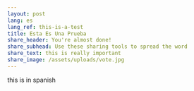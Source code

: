```yaml
---
layout: post
lang: es
lang_ref: this-is-a-test
title: Esta Es Una Prueba
share_header: You're almost done!
share_subhead: Use these sharing tools to spread the word
share_text: this is really important
share_image: /assets/uploads/vote.jpg
---
```

this is in spanish